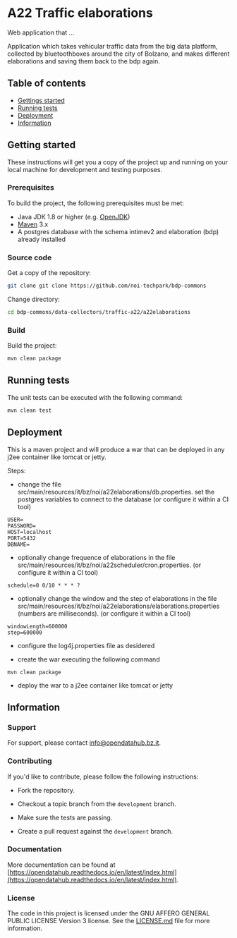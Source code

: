 # A22 Traffic elaborations

Web application that ...

Application which takes vehicular traffic data from the big data platform, collected by bluetoothboxes around the city of Bolzano, 
and makes different elaborations and saving them back to the bdp again.

## Table of contents

- [Gettings started](#getting-started)
- [Running tests](#running-tests)
- [Deployment](#deployment)
- [Information](#information)

## Getting started

These instructions will get you a copy of the project up and running
on your local machine for development and testing purposes.

### Prerequisites

To build the project, the following prerequisites must be met:

- Java JDK 1.8 or higher (e.g. [OpenJDK](https://openjdk.java.net/))
- [Maven](https://maven.apache.org/) 3.x
- A postgres database with the schema intimev2 and elaboration (bdp) already installed

### Source code

Get a copy of the repository:

```bash
git clone git clone https://github.com/noi-techpark/bdp-commons
```

Change directory:

```bash
cd bdp-commons/data-collectors/traffic-a22/a22elaborations
```

### Build

Build the project:

```bash
mvn clean package
```

## Running tests

The unit tests can be executed with the following command:

```bash
mvn clean test
```

## Deployment

This is a maven project and will produce a war that can be deployed in any j2ee container like tomcat or jetty.

Steps:

* change the file src/main/resources/it/bz/noi/a22elaborations/db.properties. set the postgres variables to connect to the
  database (or configure it within a CI tool)
  
```
USER=
PASSWORD=
HOST=localhost
PORT=5432
DBNAME=
```

* optionally change frequence of elaborations in the file src/main/resources/it/bz/noi/a22scheduler/cron.properties.
  (or configure it within a CI tool)
  
```
schedule=0 0/10 * * * ?
```

* optionally change the window and the step of elaborations in the file src/main/resources/it/bz/noi/a22elaborations/elaborations.properties (numbers are milliseconds).
  (or configure it within a CI tool)
  
```
windowLength=600000
step=600000
```

* configure the log4j.properties file as desidered

* create the war executing the following command

```
mvn clean package
```

* deploy the war to a j2ee container like tomcat or jetty


## Information

### Support

For support, please contact [info@opendatahub.bz.it](mailto:info@opendatahub.bz.it).

### Contributing

If you'd like to contribute, please follow the following instructions:

- Fork the repository.

- Checkout a topic branch from the `development` branch.

- Make sure the tests are passing.

- Create a pull request against the `development` branch.

### Documentation

More documentation can be found at [https://opendatahub.readthedocs.io/en/latest/index.html](https://opendatahub.readthedocs.io/en/latest/index.html).

### License

The code in this project is licensed under the GNU AFFERO GENERAL PUBLIC LICENSE Version 3 license. See the [LICENSE.md](LICENSE.md) file for more information.
